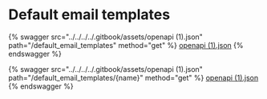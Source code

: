# Default email templates

{% swagger src="../../../../.gitbook/assets/openapi (1).json" path="/default_email_templates" method="get" %}
[openapi (1).json](<../../../../.gitbook/assets/openapi (1).json>)
{% endswagger %}

{% swagger src="../../../../.gitbook/assets/openapi (1).json" path="/default_email_templates/{name}" method="get" %}
[openapi (1).json](<../../../../.gitbook/assets/openapi (1).json>)
{% endswagger %}

